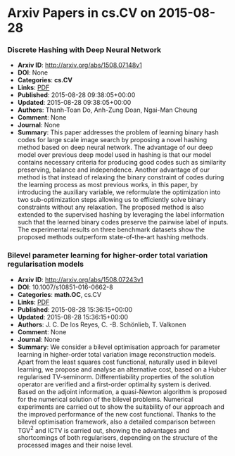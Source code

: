 # Arxiv Papers in cs.CV on 2015-08-28
### Discrete Hashing with Deep Neural Network
- **Arxiv ID**: http://arxiv.org/abs/1508.07148v1
- **DOI**: None
- **Categories**: **cs.CV**
- **Links**: [PDF](http://arxiv.org/pdf/1508.07148v1)
- **Published**: 2015-08-28 09:38:05+00:00
- **Updated**: 2015-08-28 09:38:05+00:00
- **Authors**: Thanh-Toan Do, Anh-Zung Doan, Ngai-Man Cheung
- **Comment**: None
- **Journal**: None
- **Summary**: This paper addresses the problem of learning binary hash codes for large scale image search by proposing a novel hashing method based on deep neural network. The advantage of our deep model over previous deep model used in hashing is that our model contains necessary criteria for producing good codes such as similarity preserving, balance and independence. Another advantage of our method is that instead of relaxing the binary constraint of codes during the learning process as most previous works, in this paper, by introducing the auxiliary variable, we reformulate the optimization into two sub-optimization steps allowing us to efficiently solve binary constraints without any relaxation.   The proposed method is also extended to the supervised hashing by leveraging the label information such that the learned binary codes preserve the pairwise label of inputs.   The experimental results on three benchmark datasets show the proposed methods outperform state-of-the-art hashing methods.



### Bilevel parameter learning for higher-order total variation regularisation models
- **Arxiv ID**: http://arxiv.org/abs/1508.07243v1
- **DOI**: 10.1007/s10851-016-0662-8
- **Categories**: **math.OC**, cs.CV
- **Links**: [PDF](http://arxiv.org/pdf/1508.07243v1)
- **Published**: 2015-08-28 15:36:15+00:00
- **Updated**: 2015-08-28 15:36:15+00:00
- **Authors**: J. C. De los Reyes, C. -B. Schönlieb, T. Valkonen
- **Comment**: None
- **Journal**: None
- **Summary**: We consider a bilevel optimisation approach for parameter learning in higher-order total variation image reconstruction models. Apart from the least squares cost functional, naturally used in bilevel learning, we propose and analyse an alternative cost, based on a Huber regularised TV-seminorm. Differentiability properties of the solution operator are verified and a first-order optimality system is derived. Based on the adjoint information, a quasi-Newton algorithm is proposed for the numerical solution of the bilevel problems. Numerical experiments are carried out to show the suitability of our approach and the improved performance of the new cost functional. Thanks to the bilevel optimisation framework, also a detailed comparison between TGV$^2$ and ICTV is carried out, showing the advantages and shortcomings of both regularisers, depending on the structure of the processed images and their noise level.



